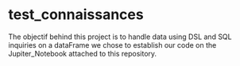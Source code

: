 # test_connaissances
The objectif behind this project is to handle data using DSL and SQL inquiries on a dataFrame
 we chose to establish our code on the Jupiter_Notebook attached to this repository.
  
